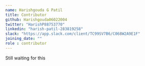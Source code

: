 ```yaml
---
name: Harishgouda G Patil
title: Contributor
github: Harishgouda06022004
twitter: "HarishP88753770"
linkedin: "harish-patil-283819258"
slack: "https://app.slack.com/client/TC99SV7B6/C068W2A9E1F"
joining_date: ""
role : contributor
---
```


Still waiting for this
